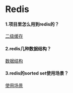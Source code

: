 # Redis
#### 1.项目里怎么用到redis的？  
[二级缓存](https://blog.csdn.net/weixin_45060598/article/details/122508452?spm=1001.2014.3001.5502)
#### 2.redis几种数据结构？  
[数据结构](https://blog.csdn.net/weixin_45060598/article/details/122507684?spm=1001.2014.3001.5502)
#### 3.redis的sorted set使用场景？  
[使用场景](https://blog.csdn.net/weixin_45060598/article/details/122507684?spm=1001.2014.3001.5502)